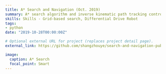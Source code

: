 ```yaml
---
title: A* Search and Navigation (Oct. 2019)
summary: A* search algorithm and inverse kinematic path tracking controller
skills: Skills - Grid-based search, Differential Drive Robot
tags:
- python
date: "2019-10-28T00:00:00Z"

# Optional external URL for project (replaces project detail page).
external_link: https://github.com/shangzhouye/search-and-navigation-public

image:
  caption: A* Search
  focal_point: Smart
---
```

